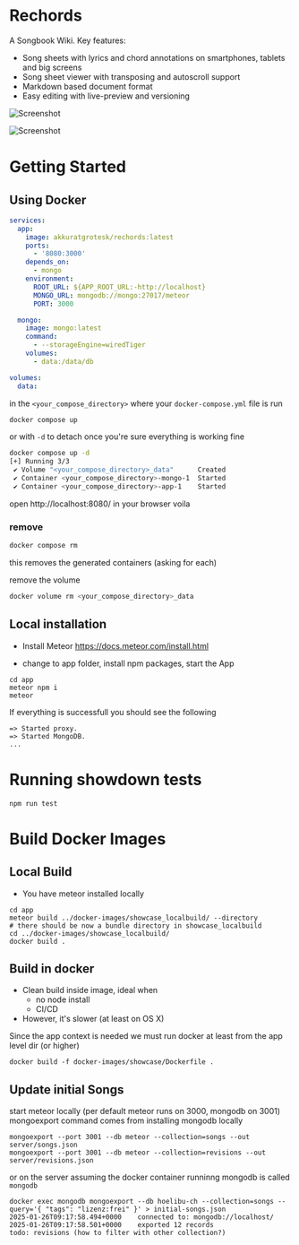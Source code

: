 # Rechords 

A Songbook Wiki. Key features:

- Song sheets with lyrics and chord annotations on smartphones, tablets and big screens
- Song sheet viewer with transposing and autoscroll support
- Markdown based document format
- Easy editing with live-preview and versioning


![Screenshot](screenshot_dark.png)

![Screenshot](screenshot_extras.png)

# Getting Started

## Using Docker

```yml
services:
  app:
    image: akkuratgrotesk/rechords:latest
    ports:
      - '8080:3000'
    depends_on:
      - mongo
    environment:
      ROOT_URL: ${APP_ROOT_URL:-http://localhost}
      MONGO_URL: mongodb://mongo:27017/meteor
      PORT: 3000

  mongo:
    image: mongo:latest
    command:
      - --storageEngine=wiredTiger
    volumes:
      - data:/data/db

volumes:
  data:
```

in the `<your_compose_directory>` where your `docker-compose.yml` file is run
```sh
docker compose up
```

or with `-d` to detach once you're sure everything is working fine
```sh
docker compose up -d
[+] Running 3/3
 ✔ Volume "<your_compose_directory>_data"      Created                                                                                                                                                                                                            0.0s
 ✔ Container <your_compose_directory>-mongo-1  Started                                                                                                                                                                                                            0.4s
 ✔ Container <your_compose_directory>-app-1    Started
```


open http://localhost:8080/ in your browser
voila

### remove

```sh
docker compose rm 
```
this removes the generated containers (asking for each)

remove the volume
```sh
docker volume rm <your_compose_directory>_data
```


## Local installation

* Install Meteor https://docs.meteor.com/install.html

* change to app folder, install npm packages, start the App

```
cd app
meteor npm i
meteor
```
If everything is successfull you should see the following
```
=> Started proxy.
=> Started MongoDB.
...
```

# Running showdown tests

```
npm run test
```


# Build Docker Images

## Local Build

* You have meteor installed locally

```
cd app
meteor build ../docker-images/showcase_localbuild/ --directory
# there should be now a bundle directory in showcase_localbuild
cd ../docker-images/showcase_localbuild/
docker build . 
```


## Build in docker

* Clean build inside image, ideal when
    * no node install 
    * CI/CD
* However, it's slower (at least on OS X)

Since the app context is needed we must run docker at least from the app level dir (or higher)
```
docker build -f docker-images/showcase/Dockerfile .
```

## Update initial Songs 

start meteor locally (per default meteor runs on 3000, mongodb on 3001)
mongoexport command comes from installing mongodb locally
```
mongoexport --port 3001 --db meteor --collection=songs --out server/songs.json
mongoexport --port 3001 --db meteor --collection=revisions --out server/revisions.json
```

or on the server assuming the docker container runninng mongodb is called `mongodb`
```
docker exec mongodb mongoexport --db hoelibu-ch --collection=songs --query='{ "tags": "lizenz:frei" }' > initial-songs.json
2025-01-26T09:17:58.494+0000	connected to: mongodb://localhost/
2025-01-26T09:17:58.501+0000	exported 12 records
todo: revisions (how to filter with other collection?)
```
